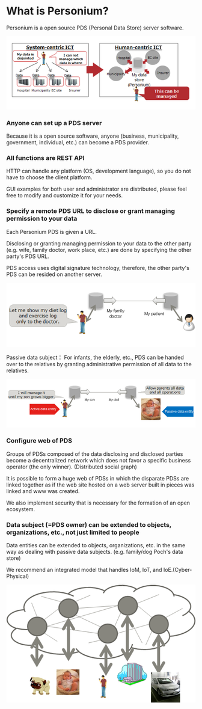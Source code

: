 # What is Personium?  

Personium is a open source PDS (Personal Data Store) server software.  

![What is Personium?](image/Personium.png "What is Personium?")  

### Anyone can set up a PDS server  

Because it is a open source software, anyone (business, municipality, government, individual, etc.) can become a PDS provider.  

### All functions are REST API  

HTTP can handle any platform (OS, development language), so you do not have to choose the client platform.  

GUI examples for both user and administrator are distributed, please feel free to modify and customize it for your needs.  

### Specify a remote PDS URL to disclose or grant managing permission to your data  

Each Personium PDS is given a URL.  

Disclosing or granting managing permission to your data to the other party (e.g. wife, family doctor, work place, etc.) are done by specifying the other party's PDS URL.  

PDS access uses digital signature technology, therefore, the other party's PDS can be resided on another server.  

![data disclosure/sharing setting](image/DisclosureData.png "data disclosure/sharing setting")

Passive data subject： For infants, the elderly, etc., PDS can be handed over to the relatives by granting administrative permission of all data to the relatives.  

![passive data subject](image/PassiveDataSubject.png "passive data subject")

### Configure web of PDS  
Groups of PDSs composed of the data disclosing and disclosed parties become a decentralized network which does not favor a specific business operator (the only winner). (Distributed social graph)

It is possible to form a huge web of PDSs in which the disparate PDSs are linked together as if the web site hosted on a web server built in pieces was linked and www was created.

We also implement security that is necessary for the formation of an open ecosystem.

### Data subject (=PDS owner) can be extended to objects, organizations, etc., not just limited to people  
Data entities can be extended to objects, organizations, etc. in the same way as dealing with passive data subjects. (e.g. family/dog Poch's data store)

We recommend an integrated model that handles IoM, IoT, and IoE.(Cyber-Physical)

![Enhancement of data subject](image/ExpansionDataSubject.png "Enhancement of data subject")
